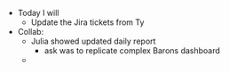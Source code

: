 - Today I will
	- Update the Jira tickets from Ty
- Collab:
	- Julia showed updated daily report
		- ask was to replicate complex Barons dashboard
	-